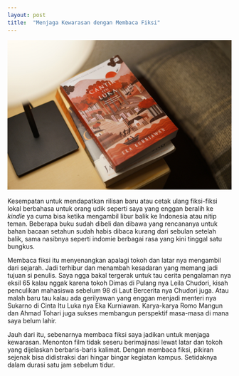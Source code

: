 ```yaml
---
layout: post
title:  "Menjaga Kewarasan dengan Membaca Fiksi"
---
```


![20191025_01.JPG](/images/20191025_01.JPG)

Kesempatan untuk mendapatkan rilisan baru atau cetak ulang fiksi-fiksi lokal berbahasa untuk orang udik seperti saya yang enggan beralih ke *kindle* ya cuma bisa ketika mengambil libur balik ke Indonesia atau nitip teman. Beberapa buku sudah dibeli dan dibawa yang rencananya untuk bahan bacaan setahun sudah habis dibaca kurang dari sebulan setelah balik, sama nasibnya seperti indomie berbagai rasa yang kini tinggal satu bungkus.

Membaca fiksi itu menyenangkan apalagi tokoh dan latar nya mengambil dari sejarah. Jadi terhibur dan menambah kesadaran yang memang jadi tujuan si penulis. Saya ngga bakal tergerak untuk tau cerita pengalaman nya eksil 65 kalau nggak karena tokoh Dimas di Pulang nya Leila Chudori, kisah penculikan mahasiswa sebelum 98 di Laut Bercerita nya Chudori juga. Atau malah baru tau kalau ada gerilyawan yang enggan menjadi menteri nya Sukarno di Cinta Itu Luka nya Eka Kurniawan. Karya-karya Romo Mangun dan Ahmad Tohari juga sukses membangun perspektif masa-masa di mana saya belum lahir.

Jauh dari itu, sebenarnya membaca fiksi saya jadikan untuk menjaga kewarasan. Menonton film tidak seseru berimajinasi lewat latar dan tokoh yang dijelaskan berbaris-baris kalimat. Dengan membaca fiksi, pikiran sejenak bisa didistraksi dari hingar bingar kegiatan kampus. Setidaknya dalam durasi satu jam sebelum tidur.
